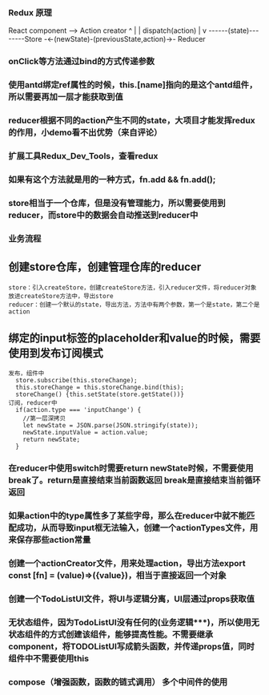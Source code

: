 ### Redux 原理
  React component --> Action creator
    ^                      |
    |                dispatch(action)
    |                      v
    ------(state)--------Store -<-(newState)-(previousState,action)->- Reducer

### onClick等方法通过bind的方式传递参数

### 使用antd绑定ref属性的时候，this.[name]指向的是这个antd组件，所以需要再加一层才能获取到值

### reducer根据不同的action产生不同的state，大项目才能发挥redux的作用，小demo看不出优势（来自评论）

### 扩展工具Redux_Dev_Tools，查看redux

### 如果有这个方法就是用的一种方式，fn.add && fn.add();

### store相当于一个仓库，但是没有管理能力，所以需要使用到reducer，而store中的数据会自动推送到reducer中

### 业务流程
  ## 创建store仓库，创建管理仓库的reducer
    store：引入createStore，创建createStore方法，引入reducer文件，将reducer对象放进createStore方法中，导出store
    reducer：创建一个默认的state，导出方法，方法中有两个参数，第一个是state，第二个是action
  ## 绑定的input标签的placeholder和value的时候，需要使用到发布订阅模式
    发布，组件中
      store.subscribe(this.storeChange);
      this.storeChange = this.storeChange.bind(this);
      storeChange() {this.setState(store.getState())}
    订阅，reducer中
      if(action.type === 'inputChange') {
        //第一层深拷贝
        let newState = JSON.parse(JSON.stringify(state));
        newState.inputValue = action.value;
        return newState;
      }

### 在reducer中使用switch时需要return newState时候，不需要使用break了。return是直接结束当前函数返回 break是直接结束当前循环返回 

### 如果action中的type属性多了某些字母，那么在reducer中就不能匹配成功，从而导致input框无法输入，创建一个actionTypes文件，用来保存那些action常量

### 创建一个actionCreator文件，用来处理action，导出方法export const [fn] = (value)=>({value})，相当于直接返回一个对象

### 创建一个TodoListUI文件，将UI与逻辑分离，UI层通过props获取值

### 无状态组件，因为TodoListUI没有任何的(业务逻辑***)，所以使用无状态组件的方式创建该组件，能够提高性能。不需要继承component，将TODOListUI写成箭头函数，并传递props值，同时组件中不需要使用this

### compose（增强函数，函数的链式调用） 多个中间件的使用
